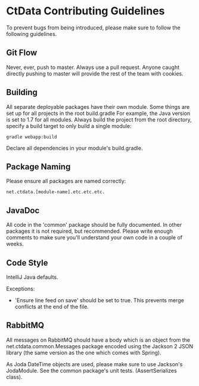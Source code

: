 CtData Contributing Guidelines
==============================

To prevent bugs from being introduced, please make sure to follow the following guidelines.

Git Flow
--------

Never, ever, push to master. Always use a pull request. Anyone caught directly pushing to master will provide the rest
of the team with cookies.

Building
--------

All separate deployable packages have their own module. Some things are set up for all projects in the root build.gradle
For example, the Java version is set to 1.7 for all modules. Always build the project from the root directory, specify a
build target to only build a single module:

    gradle webapp:build

Declare all dependencies in your module's build.gradle.

Package Naming
--------------

Please ensure all packages are named correctly:

    net.ctdata.[module-name].etc.etc.etc.

JavaDoc
-------

All code in the 'common' package should be fully documented. In other packages it is not required, but recommended.
Please write enough comments to make sure you'll understand your own code in a couple of weeks.

Code Style
----------

IntelliJ Java defaults.

Exceptions:

-   'Ensure line feed on save' should be set to true. This prevents merge conflicts at the end of the file.

RabbitMQ
--------

All messages on RabbitMQ should have a body which is an object from the net.ctdata.common.Messages package encoded using
the Jackson 2 JSON library (the same version as the one which comes with Spring). 

As Joda DateTime objects are used, please make sure to use Jackson's JodaModule. See the common package's unit tests.
(AssertSerializes class).
